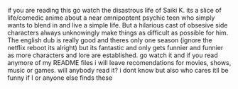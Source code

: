 if you are reading this go watch the disastrous life of Saiki K. its a slice of life/comedic anime about a near omnipoptent psychic teen who simply wants to blend in and live a simple life. But a hilarious cast of obsesive side characters always unknowingly make things as difficult as possible for him. The english dub is really good and theres only one season (ignore the netflix reboot its alright) but its fantastic and only gets funnier and funnier as more characters and lore are established. go watch it and if you read anymore of my README files i will leave recomendations for movies, shows, music or games. will anybody read it? i dont know but also who cares itll be funny if I or anyone else finds these
